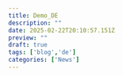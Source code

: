 ```yaml
---
title: Demo_DE
description: ""
date: 2025-02-22T20:10:57.151Z
preview: ""
draft: true
tags: ['blog','de']
categories: ['News']
---
```

